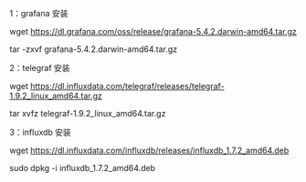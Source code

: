 1：grafana 安装

wget https://dl.grafana.com/oss/release/grafana-5.4.2.darwin-amd64.tar.gz 

tar -zxvf grafana-5.4.2.darwin-amd64.tar.gz 

2：telegraf 安装

wget https://dl.influxdata.com/telegraf/releases/telegraf-1.9.2_linux_amd64.tar.gz

tar xvfz telegraf-1.9.2_linux_amd64.tar.gz

3：influxdb 安装

wget https://dl.influxdata.com/influxdb/releases/influxdb_1.7.2_amd64.deb

sudo dpkg -i influxdb_1.7.2_amd64.deb
